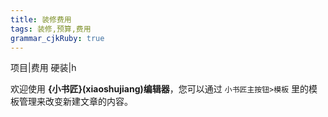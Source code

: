 ```yaml
---
title: 装修费用
tags: 装修,预算,费用
grammar_cjkRuby: true
---
```


项目|费用
硬装|h

欢迎使用 **{小书匠}(xiaoshujiang)编辑器**，您可以通过 `小书匠主按钮>模板` 里的模板管理来改变新建文章的内容。